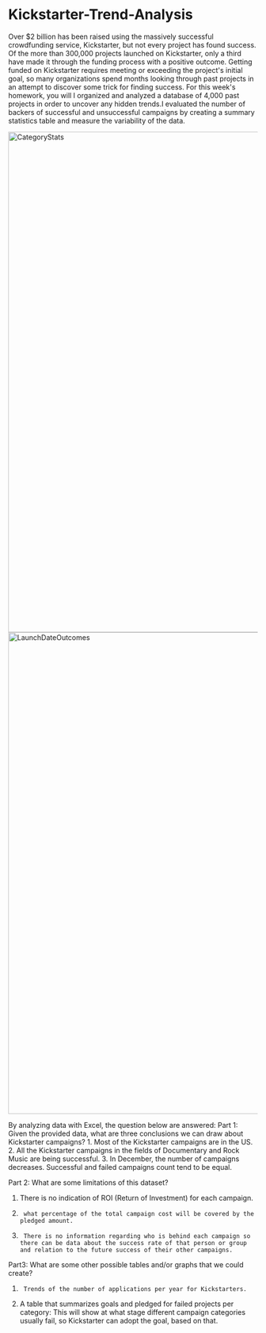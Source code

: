 # Kickstarter-Trend-Analysis

Over $2 billion has been raised using the massively successful crowdfunding service, Kickstarter, but not every project has found success. Of the more than 300,000 projects launched on Kickstarter, only a third have made it through the funding process with a positive outcome.
Getting funded on Kickstarter requires meeting or exceeding the project's initial goal, so many organizations spend months looking through past projects in an attempt to discover some trick for finding success. For this week's homework, you will 
I organized and analyzed a database of 4,000 past projects in order to uncover any hidden trends.I evaluated the number of backers of successful and unsuccessful campaigns by creating a summary statistics table and measure the variability of the data.


<img width="1011" alt="CategoryStats" src="https://user-images.githubusercontent.com/70447525/116479937-76dc5a00-a84e-11eb-8ac5-784d4ec960be.png">

<img width="973" alt="LaunchDateOutcomes" src="https://user-images.githubusercontent.com/70447525/117214493-ea401780-adca-11eb-815e-656b6a967473.png">

By analyzing data with Excel, the question below are answered:
Part 1: Given the provided data, what are three conclusions we can draw about Kickstarter campaigns?
     1. Most of the Kickstarter campaigns are in the US.
     2. All the Kickstarter campaigns in the fields of Documentary and Rock Music are being successful.
     3. In December, the number of campaigns decreases. Successful and failed campaigns count tend to be equal.
 
Part 2: What are some limitations of this dataset?
1. There is no indication of ROI (Return of Investment) for each campaign.
2.      what percentage of the total campaign cost will be covered by the pledged amount.
3.      There is no information regarding who is behind each campaign so there can be data about the success rate of that person or group and relation to the future success of their other campaigns.
 
 
Part3: What are some other possible tables and/or graphs that we could create?
1.      Trends of the number of applications per year for Kickstarters.
2.  A table that summarizes goals and pledged for failed projects per category: This will show at what stage different campaign categories usually fail, so Kickstarter can adopt the goal, based on that.
